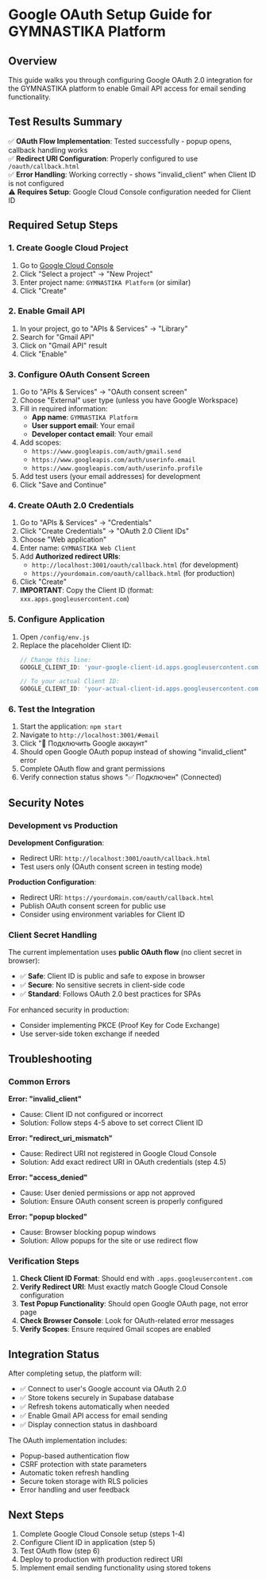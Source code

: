 # Google OAuth Setup Guide for GYMNASTIKA Platform

## Overview

This guide walks you through configuring Google OAuth 2.0 integration for the GYMNASTIKA platform to enable Gmail API access for email sending functionality.

## Test Results Summary

✅ **OAuth Flow Implementation**: Tested successfully - popup opens, callback handling works  
✅ **Redirect URI Configuration**: Properly configured to use `/oauth/callback.html`  
✅ **Error Handling**: Working correctly - shows "invalid_client" when Client ID is not configured  
⚠️  **Requires Setup**: Google Cloud Console configuration needed for Client ID  

## Required Setup Steps

### 1. Create Google Cloud Project

1. Go to [Google Cloud Console](https://console.cloud.google.com/)
2. Click "Select a project" → "New Project"
3. Enter project name: `GYMNASTIKA Platform` (or similar)
4. Click "Create"

### 2. Enable Gmail API

1. In your project, go to "APIs & Services" → "Library"
2. Search for "Gmail API"
3. Click on "Gmail API" result
4. Click "Enable"

### 3. Configure OAuth Consent Screen

1. Go to "APIs & Services" → "OAuth consent screen"
2. Choose "External" user type (unless you have Google Workspace)
3. Fill in required information:
   - **App name**: `GYMNASTIKA Platform`
   - **User support email**: Your email
   - **Developer contact email**: Your email
4. Add scopes:
   - `https://www.googleapis.com/auth/gmail.send`
   - `https://www.googleapis.com/auth/userinfo.email`
   - `https://www.googleapis.com/auth/userinfo.profile`
5. Add test users (your email addresses) for development
6. Click "Save and Continue"

### 4. Create OAuth 2.0 Credentials

1. Go to "APIs & Services" → "Credentials"
2. Click "Create Credentials" → "OAuth 2.0 Client IDs"
3. Choose "Web application"
4. Enter name: `GYMNASTIKA Web Client`
5. Add **Authorized redirect URIs**:
   - `http://localhost:3001/oauth/callback.html` (for development)
   - `https://yourdomain.com/oauth/callback.html` (for production)
6. Click "Create"
7. **IMPORTANT**: Copy the Client ID (format: `xxx.apps.googleusercontent.com`)

### 5. Configure Application

1. Open `/config/env.js`
2. Replace the placeholder Client ID:
   ```javascript
   // Change this line:
   GOOGLE_CLIENT_ID: 'your-google-client-id.apps.googleusercontent.com',
   
   // To your actual Client ID:
   GOOGLE_CLIENT_ID: 'your-actual-client-id.apps.googleusercontent.com',
   ```

### 6. Test the Integration

1. Start the application: `npm start`
2. Navigate to `http://localhost:3001/#email`
3. Click "🔗 Подключить Google аккаунт"
4. Should open Google OAuth popup instead of showing "invalid_client" error
5. Complete OAuth flow and grant permissions
6. Verify connection status shows "✅ Подключен" (Connected)

## Security Notes

### Development vs Production

**Development Configuration**:
- Redirect URI: `http://localhost:3001/oauth/callback.html`
- Test users only (OAuth consent screen in testing mode)

**Production Configuration**:
- Redirect URI: `https://yourdomain.com/oauth/callback.html`
- Publish OAuth consent screen for public use
- Consider using environment variables for Client ID

### Client Secret Handling

The current implementation uses **public OAuth flow** (no client secret in browser):
- ✅ **Safe**: Client ID is public and safe to expose in browser
- ✅ **Secure**: No sensitive secrets in client-side code
- ✅ **Standard**: Follows OAuth 2.0 best practices for SPAs

For enhanced security in production:
- Consider implementing PKCE (Proof Key for Code Exchange)
- Use server-side token exchange if needed

## Troubleshooting

### Common Errors

**Error: "invalid_client"**
- Cause: Client ID not configured or incorrect
- Solution: Follow steps 4-5 above to set correct Client ID

**Error: "redirect_uri_mismatch"**
- Cause: Redirect URI not registered in Google Cloud Console
- Solution: Add exact redirect URI in OAuth credentials (step 4.5)

**Error: "access_denied"**
- Cause: User denied permissions or app not approved
- Solution: Ensure OAuth consent screen is properly configured

**Error: "popup blocked"**
- Cause: Browser blocking popup windows
- Solution: Allow popups for the site or use redirect flow

### Verification Steps

1. **Check Client ID Format**: Should end with `.apps.googleusercontent.com`
2. **Verify Redirect URI**: Must exactly match Google Cloud Console configuration
3. **Test Popup Functionality**: Should open Google OAuth page, not error page
4. **Check Browser Console**: Look for OAuth-related error messages
5. **Verify Scopes**: Ensure required Gmail scopes are enabled

## Integration Status

After completing setup, the platform will:
- ✅ Connect to user's Google account via OAuth 2.0
- ✅ Store tokens securely in Supabase database
- ✅ Refresh tokens automatically when needed
- ✅ Enable Gmail API access for email sending
- ✅ Display connection status in dashboard

The OAuth implementation includes:
- Popup-based authentication flow
- CSRF protection with state parameters
- Automatic token refresh handling
- Secure token storage with RLS policies
- Error handling and user feedback

## Next Steps

1. Complete Google Cloud Console setup (steps 1-4)
2. Configure Client ID in application (step 5)
3. Test OAuth flow (step 6)
4. Deploy to production with production redirect URI
5. Implement email sending functionality using stored tokens